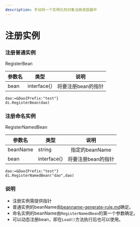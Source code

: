 ```yaml
---
description: 手动将一个实例化的对象注册进容器中
---
```


# 注册实例

### 注册普通实例

RegisterBean

| 参数名  | 类型          |      说明     |
| ---- | ----------- | :---------: |
| bean | interface{} | 将要注册bean的指针 |

```
dao:=&Dao{Prefix:"test"}
di.RegisterBean(dao)
```

### 注册命名实例

RegisterNamedBean

| 参数名      | 类型          |      说明     |
| -------- | ----------- | :---------: |
| beanName | string      | 指定的beanName |
| bean     | interface{} | 将要注册bean的指针 |

```
dao:=&Dao{Prefix:"test"}
di.RegisterNamedBean("dao",dao)
```

### 说明

* 注册实例需提供指针
* 普通实例的beanName由[beanname-generate-rule.md](../others/beanname-generate-rule.md "mention")确定。
* 命名实例的beanName由`RegisterNamedBean`的第一个参数确定。
* 可以动态注册bean，即在`Load()`方法执行后也可以使用。

